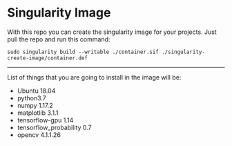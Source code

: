 # Singularity Image

With this repo you can create the singularity image for your projects. Just pull the repo and run this command:


`sudo singularity build --writable ./container.sif ./singularity-create-image/container.def`

<hr>

List of things that you are going to install in the image will be:
- Ubuntu 18.04
- python3.7
- numpy 1.17.2
- matplotlib 3.1.1
- tensorflow-gpu 1.14
- tensorflow_probability 0.7
- opencv 4.1.1.26
